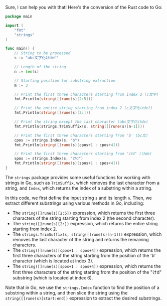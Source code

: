 Sure, I can help you with that! Here's the conversion of the Rust code to Go:
```go
package main

import (
	"fmt"
	"strings"
)

func main() {
	// String to be processed
	s := "abc文字化けdef"

	// Length of the string
	n := len(s)

	// Starting position for substring extraction
	m := 3

	// Print the first three characters starting from index 2 (c文字)
	fmt.Println(string([]rune(s)[2:5]))

	// Print the entire string starting from index 2 (c文字化けdef)
	fmt.Println(string([]rune(s)[2:]))

	// Print the string except the last character (abc文字化けde)
	fmt.Println(strings.TrimSuffix(s, string([]rune(s)[n-1])))

	// Print the first three characters starting from 'b' (bc文)
	cpos := strings.Index(s, "b")
	fmt.Println(string([]rune(s)[cpos+1 : cpos+4]))

	// Print the first three characters starting from "けd" (けde)
	spos := strings.Index(s, "けd")
	fmt.Println(string([]rune(s)[spos+1 : spos+4]))
}
```
The `strings` package provides some useful functions for working with strings in Go, such as `TrimSuffix`, which removes the last character from a string, and `Index`, which returns the index of a substring within a string.

In this code, we first define the input string `s` and its length `n`. Then, we extract different substrings using various methods in Go, including:

* The `string([]rune(s)[2:5])` expression, which returns the first three characters of the string starting from index 2 (the second character).
* The `string([]rune(s)[2:])` expression, which returns the entire string starting from index 2.
* The `strings.TrimSuffix(s, string([]rune(s)[n-1]))` expression, which removes the last character of the string and returns the remaining characters.
* The `string([]rune(s)[cpos+1 : cpos+4])` expression, which returns the first three characters of the string starting from the position of the 'b' character (which is located at index 3).
* The `string([]rune(s)[spos+1 : spos+4])` expression, which returns the first three characters of the string starting from the position of the "けd" substring (which is located at index 6).

Note that in Go, we use the `strings.Index` function to find the position of a substring within a string, and then slice the string using the `string([]rune(s)[start:end])` expression to extract the desired substrings.
